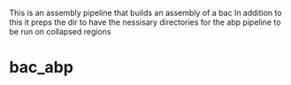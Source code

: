 This is an assembly pipeline that builds an assembly of a bac 
In addition to this it preps the dir to have the nessisary directories for 
the abp pipeline to be run on collapsed regions
# bac_abp
